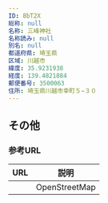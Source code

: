 ```yaml
---
ID: 8bT2X
総称: null
名称: 三峰神社
名称読み: null
別名: null
都道府県: 埼玉県
区域: 川越市
緯度: 35.9231938
経度: 139.4821884
郵便番号: 3500063
住所: 埼玉県川越市幸町５−３０
---
```


## その他

### 参考URL

| URL | 説明          |
| --- | ------------- |
|     | OpenStreetMap |
